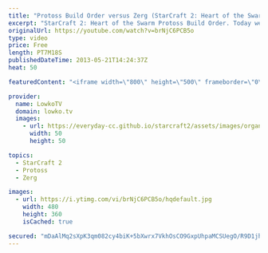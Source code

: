 ```yaml
---
title: "Protoss Build Order versus Zerg (StarCraft 2: Heart of the Swarm)"
excerpt: "StarCraft 2: Heart of the Swarm Protoss Build Order. Today we are going to take a look at NaNiwa, one of the best Protoss players in StarCraft 2: Heart of the Swarm. We are taking a look at a game he played recently versus HyuN, one of the best Zergs in the world.  The goal for the build order is to"
originalUrl: https://youtube.com/watch?v=brNjC6PCB5o
type: video
price: Free
length: PT7M18S
publishedDateTime: 2013-05-21T14:24:37Z
heat: 50

featuredContent: "<iframe width=\"800\" height=\"500\" frameborder=\"0\" src=\"https://www.youtube.com/embed/brNjC6PCB5o\" allow=\"accelerometer; autoplay; encrypted-media; gyroscope; picture-in-picture\" allowfullscreen></iframe>"

provider:
  name: LowkoTV
  domain: lowko.tv
  images:
    - url: https://everyday-cc.github.io/starcraft2/assets/images/organizations/lowko.tv-50x50.jpg
      width: 50
      height: 50

topics:
  - StarCraft 2
  - Protoss
  - Zerg

images:
  - url: https://i.ytimg.com/vi/brNjC6PCB5o/hqdefault.jpg
    width: 480
    height: 360
    isCached: true

secured: "mDaAlMq2sXpK3qm082cy4biK+5bXwrx7VkhOsCO9GxpUhpaMCSUegO/R9D1jhv9WahUHMxkbKceTN6v9/bml/JHdjO2soW27+laVJS1lzzF6YpJ5Wx7ZqPW/dOgxsbwDe6UjKAEruSCLj9qSUjiNhGiSUchVHeYnSRtrgLHGkSjRrN0dOCk2P+MV16jHQslGQmx1HvHUwXMFZ3iaRC8dc/nq0blHSJws933PewEYfXc/LyfLw2evOzjE6vRgvoh842hbHOcIhyUgC9riXgaVofREwvacLhkw9A84BsJaLK9H05RRnqUsd/EFCIYZzuwxTuSjj77LzFr29Dn0X7jkxbyWjbJg2cKOfF3wMKXrurjWXnLqNnsNqhwIUKTwnYvlidl2ZYPK49vnvQ10/fRBhbT0Yh3fldokR+oMulJaQx0=;E1cNT6lTnjK0tg+ksZ87AQ=="
---
```


